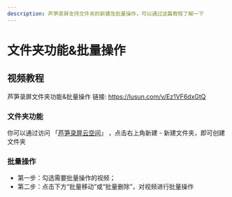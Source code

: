 ```yaml
---
description: 芦笋录屏支持文件夹的新建及批量操作，可以通过这篇教程了解一下
---
```


# 文件夹功能&批量操作

## 视频教程 <a href="#f0-9f-91-8d-e8-a7-86-e9-a2-91-e6-95-99-e7-a8-8b" id="f0-9f-91-8d-e8-a7-86-e9-a2-91-e6-95-99-e7-a8-8b"></a>

芦笋录屏文件夹功能&批量操作 链接: https://lusun.com/v/Ez1VF6dxGtQ

### 文件夹功能 <a href="#f0-9f-91-8d-e6-96-87-e4-bb-b6-e5-a4-b9-e5-8a-9f-e8-83-bd" id="f0-9f-91-8d-e6-96-87-e4-bb-b6-e5-a4-b9-e5-8a-9f-e8-83-bd"></a>

你可以通过访问 「[芦笋录屏云空间](https://lusun.com/dashboard/videos)」 ，点击右上角新建 - 新建文件夹，即可创建文件夹



### 批量操作 <a href="#f0-9f-91-8d-e6-89-b9-e9-87-8f-e6-93-8d-e4-bd-9c" id="f0-9f-91-8d-e6-89-b9-e9-87-8f-e6-93-8d-e4-bd-9c"></a>

* 第一步：勾选需要批量操作的视频；
* 第二步：点击下方“批量移动”或“批量删除”，对视频进行批量操作
